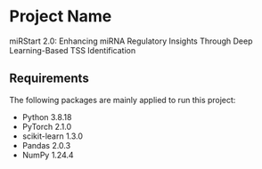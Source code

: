 # Project Name

miRStart 2.0: Enhancing miRNA Regulatory Insights Through Deep Learning-Based TSS Identification

## Requirements

The following packages are mainly applied to run this project:

- Python 3.8.18
- PyTorch 2.1.0
- scikit-learn 1.3.0
- Pandas 2.0.3
- NumPy 1.24.4
